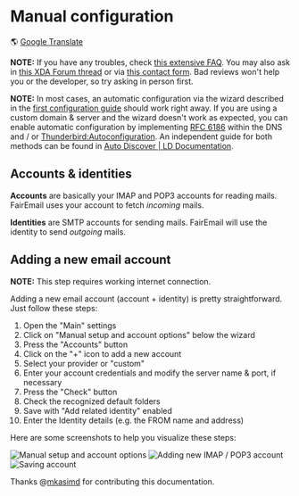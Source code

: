 # Manual configuration

&#x1F30E; [Google Translate](https://translate.google.com/translate?sl=en&u=https%3A%2F%2Fgithub.com%2FM66B%2FFairEmail%2Fblob%2Fmaster%2Ftutorials%2FMANUAL-CONFIG.md)

**NOTE:** If you have any troubles, check [this extensive FAQ](https://github.com/M66B/FairEmail/blob/master/FAQ.md).
You may also ask in [this XDA Forum thread](https://forum.xda-developers.com/t/app-5-0-fairemail-fully-featured-open-source-privacy-oriented-email-app.3824168/)
or via [this contact form](https://contact.faircode.eu/?product=fairemailsupport). Bad reviews won't help you or the developer, so try asking in person first.

**NOTE:** In most cases, an automatic configuration via the wizard described in the [first configuration guide](https://github.com/M66B/FairEmail/blob/master/tutorials/FIRST-CONFIG.md) should work right away. If you are using a custom domain & server and the wizard doesn't work as expected, you can enable automatic configuration by implementing [RFC 6186](https://datatracker.ietf.org/doc/html/rfc6186) within the DNS and / or [Thunderbird:Autoconfiguration](https://wiki.mozilla.org/Thunderbird:Autoconfiguration). An independent guide for both methods can be found in [Auto Discover | LD Documentation](https://doc.ld-online.net/e-mail/auto-discover).

## Accounts & identities

**Accounts** are basically your IMAP and POP3 accounts for reading mails. FairEmail uses your account to fetch _incoming_ mails.

**Identities** are SMTP accounts for sending mails. FairEmail will use the identity to send _outgoing_ mails.

## Adding a new email account

**NOTE:** This step requires working internet connection.

Adding a new email account (account + identity) is pretty straightforward. Just follow these steps:

1. Open the "Main" settings
2. Click on "Manual setup and account options" below the wizard
3. Press the "Accounts" button
4. Click on the "+" icon to add a new account
5. Select your provider or "custom"
6. Enter your account credentials and modify the server name & port, if necessary
7. Press the "Check" button
8. Check the recognized default folders
9. Save with "Add related identity" enabled
10. Enter the Identity details (e.g. the FROM name and address)

Here are some screenshots to help you visualize these steps:

![Manual setup and account options](images/manualconf-01.png)
![Adding new IMAP / POP3 account](images/manualconf-02.png)
![Saving account](images/manualconf-03.png)

Thanks @[mkasimd](https://github.com/mkasimd/) for contributing this documentation.
